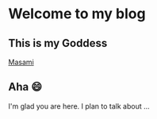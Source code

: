 # Welcome to my blog

## This is my Goddess
[Masami](https://img1.doubanio.com/view/photo/l/public/p648992549.webp)

## Aha :smile: 
I'm glad you are here. I plan to talk about ...
